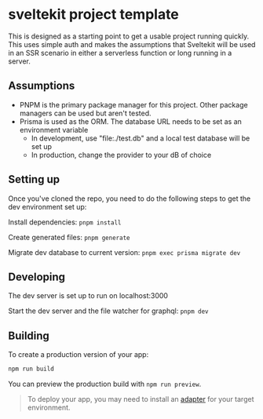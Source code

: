 # sveltekit project template

This is designed as a starting point to get a usable project running quickly. This uses simple auth and makes the assumptions that Sveltekit will be used in an SSR scenario in either a serverless function or long running in a server.

## Assumptions

- PNPM is the primary package manager for this project. Other package managers can be used but aren't tested.
- Prisma is used as the ORM. The database URL needs to be set as an environment variable
  - In development, use "file:./test.db" and a local test database will be set up
  - In production, change the provider to your dB of choice
 
## Setting up

Once you've cloned the repo, you need to do the following steps to get the dev environment set up:

Install dependencies: `pnpm install`

Create generated files: `pnpm generate`

Migrate dev database to current version:
`pnpm exec prisma migrate dev`


## Developing 

The dev server is set up to run on localhost:3000

Start the dev server and the file watcher for graphql:
`pnpm dev`

## Building

To create a production version of your app:

```bash
npm run build
```

You can preview the production build with `npm run preview`.

> To deploy your app, you may need to install an [adapter](https://kit.svelte.dev/docs/adapters) for your target environment.
